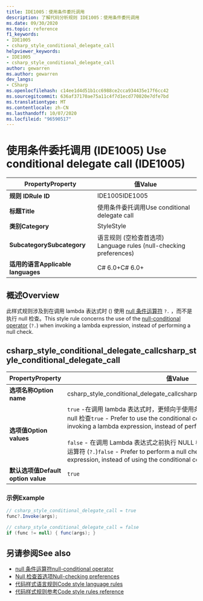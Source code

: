```yaml
---
title: IDE1005：使用条件委托调用
description: 了解代码分析规则 IDE1005：使用条件委托调用
ms.date: 09/30/2020
ms.topic: reference
f1_keywords:
- IDE1005
- csharp_style_conditional_delegate_call
helpviewer_keywords:
- IDE1005
- csharp_style_conditional_delegate_call
author: gewarren
ms.author: gewarren
dev_langs:
- CSharp
ms.openlocfilehash: c14ee1d4d51b1cc6988ce2cca934435e17f6cc42
ms.sourcegitcommit: 636af37170ae75a11c4f7d1ecd770820e7dfe7bd
ms.translationtype: MT
ms.contentlocale: zh-CN
ms.lasthandoff: 10/07/2020
ms.locfileid: "96590517"
---
```

# <a name="use-conditional-delegate-call-ide1005"></a><span data-ttu-id="5be92-103">使用条件委托调用 (IDE1005) </span><span class="sxs-lookup"><span data-stu-id="5be92-103">Use conditional delegate call (IDE1005)</span></span>

|<span data-ttu-id="5be92-104">Property</span><span class="sxs-lookup"><span data-stu-id="5be92-104">Property</span></span>|<span data-ttu-id="5be92-105">值</span><span class="sxs-lookup"><span data-stu-id="5be92-105">Value</span></span>|
|-|-|
| <span data-ttu-id="5be92-106">**规则 ID**</span><span class="sxs-lookup"><span data-stu-id="5be92-106">**Rule ID**</span></span> | <span data-ttu-id="5be92-107">IDE1005</span><span class="sxs-lookup"><span data-stu-id="5be92-107">IDE1005</span></span> |
| <span data-ttu-id="5be92-108">**标题**</span><span class="sxs-lookup"><span data-stu-id="5be92-108">**Title**</span></span> | <span data-ttu-id="5be92-109">使用条件委托调用</span><span class="sxs-lookup"><span data-stu-id="5be92-109">Use conditional delegate call</span></span> |
| <span data-ttu-id="5be92-110">**类别**</span><span class="sxs-lookup"><span data-stu-id="5be92-110">**Category**</span></span> | <span data-ttu-id="5be92-111">Style</span><span class="sxs-lookup"><span data-stu-id="5be92-111">Style</span></span> |
| <span data-ttu-id="5be92-112">**Subcategory**</span><span class="sxs-lookup"><span data-stu-id="5be92-112">**Subcategory**</span></span> | <span data-ttu-id="5be92-113">语言规则 (空检查首选项) </span><span class="sxs-lookup"><span data-stu-id="5be92-113">Language rules (null-checking preferences)</span></span> |
| <span data-ttu-id="5be92-114">**适用的语言**</span><span class="sxs-lookup"><span data-stu-id="5be92-114">**Applicable languages**</span></span> | <span data-ttu-id="5be92-115">C# 6.0+</span><span class="sxs-lookup"><span data-stu-id="5be92-115">C# 6.0+</span></span> |

## <a name="overview"></a><span data-ttu-id="5be92-116">概述</span><span class="sxs-lookup"><span data-stu-id="5be92-116">Overview</span></span>

<span data-ttu-id="5be92-117">此样式规则涉及到在调用 lambda 表达式时 () 使用 [null 条件运算符](../../../csharp/language-reference/operators/member-access-operators.md#null-conditional-operators--and-) `?.` ，而不是执行 null 检查。</span><span class="sxs-lookup"><span data-stu-id="5be92-117">This style rule concerns the use of the [null-conditional operator](../../../csharp/language-reference/operators/member-access-operators.md#null-conditional-operators--and-) (`?.`) when invoking a lambda expression, instead of performing a null check.</span></span>

## <a name="csharp_style_conditional_delegate_call"></a><span data-ttu-id="5be92-118">csharp_style_conditional_delegate_call</span><span class="sxs-lookup"><span data-stu-id="5be92-118">csharp_style_conditional_delegate_call</span></span>

|<span data-ttu-id="5be92-119">Property</span><span class="sxs-lookup"><span data-stu-id="5be92-119">Property</span></span>|<span data-ttu-id="5be92-120">值</span><span class="sxs-lookup"><span data-stu-id="5be92-120">Value</span></span>|
|-|-|
| <span data-ttu-id="5be92-121">**选项名称**</span><span class="sxs-lookup"><span data-stu-id="5be92-121">**Option name**</span></span> | <span data-ttu-id="5be92-122">csharp_style_conditional_delegate_call</span><span class="sxs-lookup"><span data-stu-id="5be92-122">csharp_style_conditional_delegate_call</span></span>
| <span data-ttu-id="5be92-123">**选项值**</span><span class="sxs-lookup"><span data-stu-id="5be92-123">**Option values**</span></span> | <span data-ttu-id="5be92-124">`true` -在调用 lambda 表达式时，更倾向于使用条件合并运算符 (`?.`) ，而不是执行 null 检查</span><span class="sxs-lookup"><span data-stu-id="5be92-124">`true` - Prefer to use the conditional coalescing operator (`?.`) when invoking a lambda expression, instead of performing a null check</span></span><br /><br /><span data-ttu-id="5be92-125">`false` - 在调用 Lambda 表达式之前执行 NULL 检查为首选项，而非使用条件合并运算符 (`?.`)</span><span class="sxs-lookup"><span data-stu-id="5be92-125">`false` - Prefer to perform a null check before invoking a lambda expression, instead of using the conditional coalescing operator (`?.`)</span></span> |
| <span data-ttu-id="5be92-126">**默认选项值**</span><span class="sxs-lookup"><span data-stu-id="5be92-126">**Default option value**</span></span> | `true` |

### <a name="example"></a><span data-ttu-id="5be92-127">示例</span><span class="sxs-lookup"><span data-stu-id="5be92-127">Example</span></span>

```csharp
// csharp_style_conditional_delegate_call = true
func?.Invoke(args);

// csharp_style_conditional_delegate_call = false
if (func != null) { func(args); }
```

## <a name="see-also"></a><span data-ttu-id="5be92-128">另请参阅</span><span class="sxs-lookup"><span data-stu-id="5be92-128">See also</span></span>

- [<span data-ttu-id="5be92-129">null 条件运算符</span><span class="sxs-lookup"><span data-stu-id="5be92-129">null-conditional operator</span></span>](../../../csharp/language-reference/operators/member-access-operators.md#null-conditional-operators--and-)
- [<span data-ttu-id="5be92-130">Null 检查首选项</span><span class="sxs-lookup"><span data-stu-id="5be92-130">Null-checking preferences</span></span>](null-checking-preferences.md)
- [<span data-ttu-id="5be92-131">代码样式语言规则</span><span class="sxs-lookup"><span data-stu-id="5be92-131">Code style language rules</span></span>](language-rules.md)
- [<span data-ttu-id="5be92-132">代码样式规则参考</span><span class="sxs-lookup"><span data-stu-id="5be92-132">Code style rules reference</span></span>](index.md)
